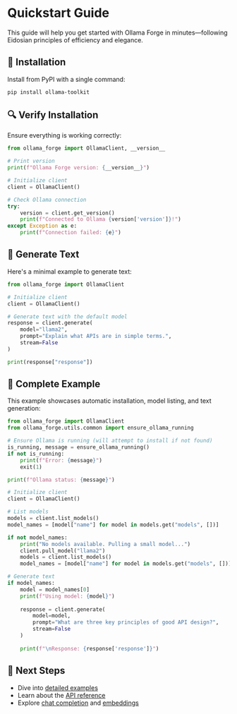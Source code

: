 # Quickstart Guide

This guide will help you get started with Ollama Forge in minutes—following Eidosian principles of efficiency and elegance.

## 🚀 Installation

Install from PyPI with a single command:

```bash
pip install ollama-toolkit
```

## 🔍 Verify Installation

Ensure everything is working correctly:

```python
from ollama_forge import OllamaClient, __version__

# Print version
print(f"Ollama Forge version: {__version__}")

# Initialize client
client = OllamaClient()

# Check Ollama connection
try:
    version = client.get_version()
    print(f"Connected to Ollama {version['version']}!")
except Exception as e:
    print(f"Connection failed: {e}")
```

## 💬 Generate Text

Here's a minimal example to generate text:

```python
from ollama_forge import OllamaClient

# Initialize client
client = OllamaClient()

# Generate text with the default model
response = client.generate(
    model="llama2",
    prompt="Explain what APIs are in simple terms.",
    stream=False
)

print(response["response"])
```

## 🔄 Complete Example

This example showcases automatic installation, model listing, and text generation:

```python
from ollama_forge import OllamaClient
from ollama_forge.utils.common import ensure_ollama_running

# Ensure Ollama is running (will attempt to install if not found)
is_running, message = ensure_ollama_running()
if not is_running:
    print(f"Error: {message}")
    exit(1)

print(f"Ollama status: {message}")

# Initialize client
client = OllamaClient()

# List models
models = client.list_models()
model_names = [model["name"] for model in models.get("models", [])]

if not model_names:
    print("No models available. Pulling a small model...")
    client.pull_model("llama2")
    models = client.list_models()
    model_names = [model["name"] for model in models.get("models", [])]

# Generate text
if model_names:
    model = model_names[0]
    print(f"Using model: {model}")
    
    response = client.generate(
        model=model,
        prompt="What are three key principles of good API design?",
        stream=False
    )
    
    print(f"\nResponse: {response['response']}")
```

## 🔗 Next Steps

- Dive into [detailed examples](examples.md)
- Learn about the [API reference](api_reference.md)
- Explore [chat completion](chat.md) and [embeddings](embed.md)
